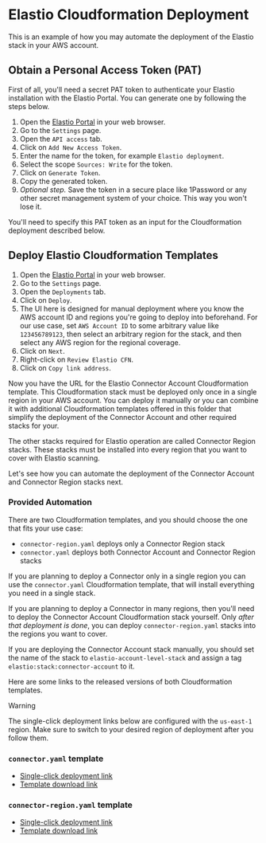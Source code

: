 # Elastio Cloudformation Deployment

This is an example of how you may automate the deployment of the Elastio stack in your AWS account.

## Obtain a Personal Access Token (PAT)

First of all, you'll need a secret PAT token to authenticate your Elastio installation with the Elastio Portal. You can generate one by following the steps below.

1. Open the [Elastio Portal](https://login.elastio.com/) in your web browser.
2. Go to the `Settings` page.
3. Open the `API access` tab.
4. Click on `Add New Access Token`.
5. Enter the name for the token, for example `Elastio deployment`.
6. Select the scope `Sources: Write` for the token.
7. Click on `Generate Token`.
8. Copy the generated token.
9. _Optional step._ Save the token in a secure place like 1Password or any other secret management system of your choice. This way you won't lose it.

You'll need to specify this PAT token as an input for the Cloudformation deployment described below.

## Deploy Elastio Cloudformation Templates

1. Open the [Elastio Portal](https://login.elastio.com/) in your web browser.
2. Go to the `Settings` page.
3. Open the `Deployments` tab.
4. Click on `Deploy`.
5. The UI here is designed for manual deployment where you know the AWS account ID and regions you're going to deploy into beforehand. For our use case, set `AWS Account ID` to some arbitrary value like `123456789123`, then select an arbitrary region for the stack, and then select any AWS region for the regional coverage.
6. Click on `Next`.
7. Right-click on `Review Elastio CFN`.
8. Click on `Copy link address`.

Now you have the URL for the Elastio Connector Account Cloudformation template. This Cloudformation stack must be deployed only once in a single region in your AWS account. You can deploy it manually or you can combine it with additional Cloudformation templates offered in this folder that simplify the deployment of the Connector Account and other required stacks for your.

The other stacks required for Elastio operation are called Connector Region stacks. These stacks must be installed into every region that you want to cover with Elastio scanning.

Let's see how you can automate the deployment of the Connector Account and Connector Region stacks next.

### Provided Automation

There are two Cloudformation templates, and you should choose the one that fits your use case:

- `connector-region.yaml` deploys only a Connector Region stack
- `connector.yaml` deploys both Connector Account and Connector Region stacks

If you are planning to deploy a Connector only in a single region you can use the `connector.yaml` Cloudformation template, that will install everything you need in a single stack.

If you are planning to deploy a Connector in many regions, then you'll need to deploy the Connector Account Cloudformation stack yourself. Only _after that deployment is done_, you can deploy `connector-region.yaml` stacks into the regions you want to cover.

If you are deploying the Connector Account stack manually, you should set the name of the stack to `elastio-account-level-stack` and assign a tag `elastio:stack:connector-account` to it.

Here are some links to the released versions of both Cloudformation templates.

> [!WARNING]
> The single-click deployment links below are configured with the `us-east-1` region.
> Make sure to switch to your desired region of deployment after you follow them.

### `connector.yaml` template

- [Single-click deployment link](https://us-east-1.console.aws.amazon.com/cloudformation/home?region=us-east-1#/stacks/create/review?templateURL=https://elastio-prod-artifacts-us-east-1.s3.us-east-1.amazonaws.com/contrib/elastio-deployment/cloudformation/v1/connector.yaml&stackName=elastio-connector)
- [Template download link](https://elastio-prod-artifacts-us-east-1.s3.us-east-1.amazonaws.com/contrib/elastio-deployment/cloudformation/v1/connector.yaml)

### `connector-region.yaml` template

- [Single-click deployment link](https://us-east-1.console.aws.amazon.com/cloudformation/home?region=us-east-1#/stacks/create/review?templateURL=https://elastio-prod-artifacts-us-east-1.s3.us-east-1.amazonaws.com/contrib/elastio-deployment/cloudformation/v1/connector-region.yaml&stackName=elastio-connector-region)
- [Template download link](https://elastio-prod-artifacts-us-east-1.s3.us-east-1.amazonaws.com/contrib/elastio-deployment/cloudformation/v1/connector-region.yaml)
